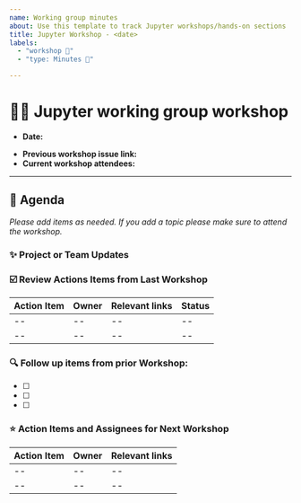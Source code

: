 ```yaml
---
name: Working group minutes
about: Use this template to track Jupyter workshops/hands-on sections
title: Jupyter Workshop - <date>
labels: 
  - "workshop 🦄"
  - "type: Minutes 📝"

---
```


# :woman_astronaut: Jupyter working group workshop

- **Date:**
<!-- insert date, use ISO dates please -->
- **Previous workshop issue link:**
- **Current workshop attendees:**

---

## :calendar: Agenda

_Please add items as needed. If you add a topic please make sure to attend the workshop._

### :sparkles: Project or Team Updates
<!-- Add any updates related to projects or initiatives -->

### :ballot_box_with_check: Review Actions Items from Last Workshop

Action Item| Owner | Relevant links | Status
| --| --| --| --|
| --| --| --| --|
| --| --| --| --|

### :mag: Follow up items from prior Workshop:

  - [ ]
  - [ ]
  - [ ]

### :star: Action Items and Assignees for Next Workshop

|Action Item| Owner | Relevant links |
| --| --| --|
| --| --| --|
| --| --| --|
